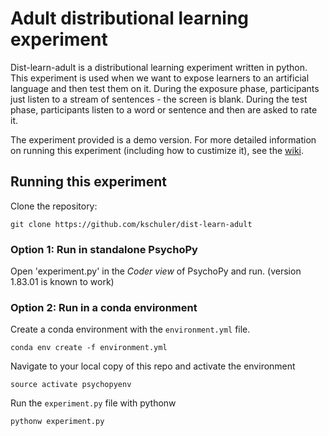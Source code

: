 # Adult distributional learning experiment
Dist-learn-adult is a distributional learning experiment written in python.  This experiment is used when we want to expose learners to an artificial language and then test them on it. During the exposure phase, participants just listen to a stream of sentences - the screen is blank.  During the test phase, participants listen to a word or sentence and then are asked to rate it.

The experiment provided is a demo version. For more detailed information on running this experiment (including how to custimize it), see the [wiki](https://github.com/kschuler/dist-learn-adult/wiki).

## Running this experiment
Clone the repository:
```
git clone https://github.com/kschuler/dist-learn-adult
```
### Option 1: Run in standalone PsychoPy
Open 'experiment.py' in the *Coder view* of PsychoPy and run. (version 1.83.01 is known to work)

### Option 2: Run in a conda environment
Create a conda environment with the `environment.yml` file.  
```
conda env create -f environment.yml
```
Navigate to your local copy of this repo and activate the environment
```
source activate psychopyenv
```
Run the `experiment.py` file with pythonw
```
pythonw experiment.py
```

